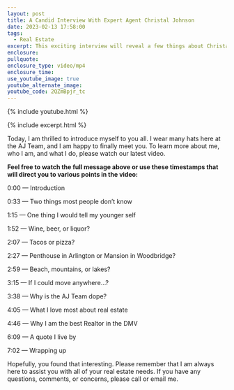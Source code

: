 ```yaml
---
layout: post
title: A Candid Interview With Expert Agent Christal Johnson
date: 2023-02-13 17:58:00
tags:
  - Real Estate
excerpt: This exciting interview will reveal a few things about Christal Johnson.
enclosure:
pullquote:
enclosure_type: video/mp4
enclosure_time:
use_youtube_image: true
youtube_alternate_image:
youtube_code: 2QZmBpjr_tc
---
```

{% include youtube.html %}

{% include excerpt.html %}

Today, I am thrilled to introduce myself to you all. I wear many hats here at the AJ Team, and I am happy to finally meet you. To learn more about me, who I am, and what I do, please watch our latest video.

**Feel free to watch the full message above or use these timestamps that will direct you to various points in the video:**

0:00 — Introduction

0:33 — Two things most people don’t know

1:15 — One thing I would tell my younger self

1:52 — Wine, beer, or liquor?

2:07 — Tacos or pizza?

2:27 — Penthouse in Arlington or Mansion in Woodbridge?

2:59 — Beach, mountains, or lakes?

3:15 — If I could move anywhere…?

3:38 — Why is the AJ Team dope?

4:05 — What I love most about real estate

4:46 — Why I am the best Realtor in the DMV

6:09 — A quote I live by

7:02 — Wrapping up

Hopefully, you found that interesting. Please remember that I am always here to assist you with all of your real estate needs. If you have any questions, comments, or concerns, please call or email me.
